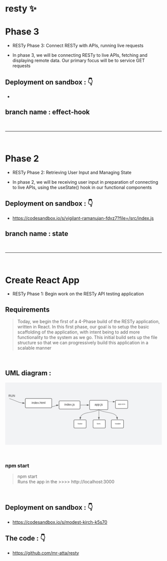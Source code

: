 # resty ✨

# **Phase 3**

- RESTy Phase 3: Connect RESTy with APIs, running live requests

* In phase 3, we will be connecting RESTy to live APIs, fetching and displaying remote data. Our primary focus will be to service GET requests

## **Deployment** on sandbox : 👇

-

## branch name : **effect-hook**

<br> <hr> <br>

# **Phase 2**

- RESTy Phase 2: Retrieving User Input and Managing State

* In phase 2, we will be receiving user input in preparation of connecting to live APIs, using the useState() hook in our functional components

## **Deployment** on sandbox : 👇

- https://codesandbox.io/s/vigilant-ramanujan-fdvz7?file=/src/index.js

## branch name : **state**

<br> <hr> <br>

# Create React App

- RESTy Phase 1: Begin work on the RESTy API testing application

## Requirements

> Today, we begin the first of a 4-Phase build of the RESTy application, written in React. In this first phase, our goal is to setup the basic scaffolding of the application, with intent being to add more functionality to the system as we go. This initial build sets up the file structure so that we can progressively build this application in a scalable manner

<br>

## UML diagram :

![UML](./img/lab26.uml.PNG)

<br>

### npm start

> npm start <br>
> Runs the app in the >>>> http://localhost:3000

<br>

## Deployment on sandbox : 👇

- https://codesandbox.io/s/modest-kirch-k5s70

## The code : 👇

- https://github.com/mr-atta/resty
